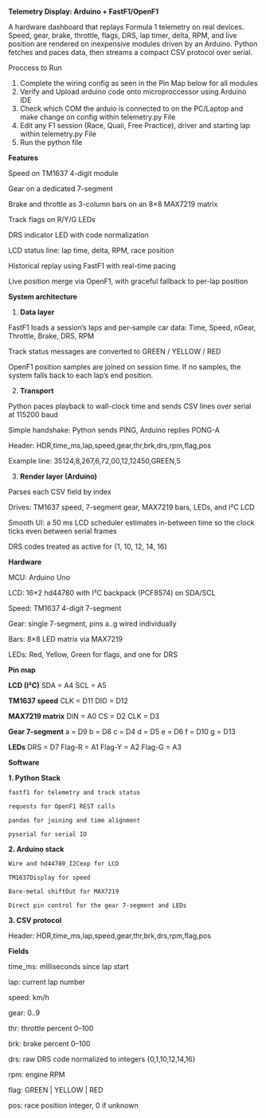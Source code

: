 **Telemetry Display: Arduino + FastF1/OpenF1**

A hardware dashboard that replays Formula 1 telemetry on real devices. Speed, gear, brake, throttle, flags, DRS, lap timer, delta, RPM, and live position are rendered on inexpensive modules driven by an Arduino. Python fetches and paces data, then streams a compact CSV protocol over serial.

Proccess to Run
  1. Complete the wiring config as seen in the Pin Map below for all modules
  2. Verify and Upload arduino code onto microproccessor using Arduino IDE
  3. Check which COM the arduio is connected to on the PC/Laptop and make change on config within telemetry.py File
  4. Edit any F1 session (Race, Quali, Free Practice), driver and starting lap within telemetry.py File
  5. Run the python file

**Features**

Speed on TM1637 4-digit module

Gear on a dedicated 7-segment

Brake and throttle as 3-column bars on an 8×8 MAX7219 matrix

Track flags on R/Y/G LEDs

DRS indicator LED with code normalization

LCD status line: lap time, delta, RPM, race position

Historical replay using FastF1 with real-time pacing

Live position merge via OpenF1, with graceful fallback to per-lap position


**System architecture**

1. **Data layer**

  FastF1 loads a session’s laps and per-sample car data: Time, Speed, nGear, Throttle, Brake, DRS, RPM
  
  Track status messages are converted to GREEN / YELLOW / RED
  
  OpenF1 position samples are joined on session time. If no samples, the system falls back to each lap’s end position.

2. **Transport**

  Python paces playback to wall-clock time and sends CSV lines over serial at 115200 baud
  
  Simple handshake: Python sends PING, Arduino replies PONG-A
  
  Header: HDR,time_ms,lap,speed,gear,thr,brk,drs,rpm,flag,pos
  
  Example line: 35124,8,267,6,72,00,12,12450,GREEN,5

3. **Render layer (Arduino)**

  Parses each CSV field by index
  
  Drives: TM1637 speed, 7-segment gear, MAX7219 bars, LEDs, and I²C LCD
  
  Smooth UI: a 50 ms LCD scheduler estimates in-between time so the clock ticks even between serial frames
  
  DRS codes treated as active for {1, 10, 12, 14, 16}


**Hardware**

MCU: Arduino Uno

  LCD: 16×2 hd44780 with I²C backpack (PCF8574) on SDA/SCL
  
  Speed: TM1637 4-digit 7-segment
  
  Gear: single 7-segment, pins a..g wired individually
  
  Bars: 8×8 LED matrix via MAX7219
  
  LEDs: Red, Yellow, Green for flags, and one for DRS
  

**Pin map**

  **LCD (I²C)**
SDA = A4
SCL = A5

  **TM1637 speed**
CLK = D11
DIO = D12

  **MAX7219 matrix**
DIN = A0
CS = D2
CLK = D3

  **Gear 7-segment**
a = D9
b = D8
c = D4
d = D5
e = D6
f = D10
g = D13

  **LEDs**
DRS = D7
Flag-R = A1
Flag-Y = A2
Flag-G = A3


**Software**

  **1. Python Stack**
  
    fastf1 for telemetry and track status
    
    requests for OpenF1 REST calls
    
    pandas for joining and time alignment
    
    pyserial for serial IO
  
  **2. Arduino stack**
  
    Wire and hd44780_I2Cexp for LCD
    
    TM1637Display for speed
    
    Bare-metal shiftOut for MAX7219
    
    Direct pin control for the gear 7-segment and LEDs

**3. CSV protocol**

Header:
HDR,time_ms,lap,speed,gear,thr,brk,drs,rpm,flag,pos


**Fields**

time_ms: milliseconds since lap start

lap: current lap number

speed: km/h

gear: 0..9

thr: throttle percent 0–100

brk: brake percent 0–100

drs: raw DRS code normalized to integers {0,1,10,12,14,16}

rpm: engine RPM

flag: GREEN | YELLOW | RED

pos: race position integer, 0 if unknown
